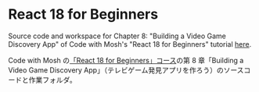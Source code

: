 # React 18 for Beginners

Source code and workspace for Chapter 8: "Building a Video Game Discovery App" of Code with Mosh's "React 18 for Beginners" tutorial [here](https://codewithmosh.com/p/ultimate-react-part1).

Code with Mosh の[「React 18 for Beginners」コース](https://codewithmosh.com/p/ultimate-react-part1)の第 8 章「Building a Video Game Discovery App」（テレビゲーム発見アプリを作ろう）のソースコードと作業フォルダ。
